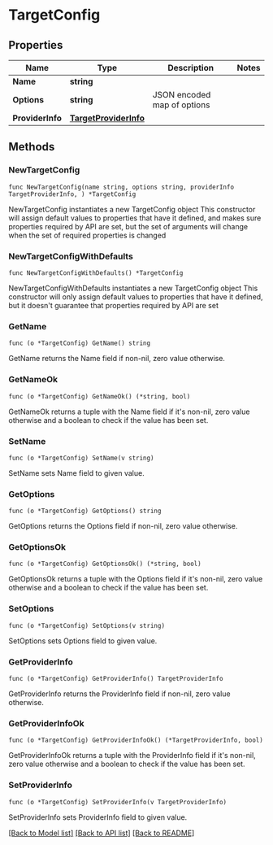 # TargetConfig

## Properties

Name | Type | Description | Notes
------------ | ------------- | ------------- | -------------
**Name** | **string** |  | 
**Options** | **string** | JSON encoded map of options | 
**ProviderInfo** | [**TargetProviderInfo**](TargetProviderInfo.md) |  | 

## Methods

### NewTargetConfig

`func NewTargetConfig(name string, options string, providerInfo TargetProviderInfo, ) *TargetConfig`

NewTargetConfig instantiates a new TargetConfig object
This constructor will assign default values to properties that have it defined,
and makes sure properties required by API are set, but the set of arguments
will change when the set of required properties is changed

### NewTargetConfigWithDefaults

`func NewTargetConfigWithDefaults() *TargetConfig`

NewTargetConfigWithDefaults instantiates a new TargetConfig object
This constructor will only assign default values to properties that have it defined,
but it doesn't guarantee that properties required by API are set

### GetName

`func (o *TargetConfig) GetName() string`

GetName returns the Name field if non-nil, zero value otherwise.

### GetNameOk

`func (o *TargetConfig) GetNameOk() (*string, bool)`

GetNameOk returns a tuple with the Name field if it's non-nil, zero value otherwise
and a boolean to check if the value has been set.

### SetName

`func (o *TargetConfig) SetName(v string)`

SetName sets Name field to given value.


### GetOptions

`func (o *TargetConfig) GetOptions() string`

GetOptions returns the Options field if non-nil, zero value otherwise.

### GetOptionsOk

`func (o *TargetConfig) GetOptionsOk() (*string, bool)`

GetOptionsOk returns a tuple with the Options field if it's non-nil, zero value otherwise
and a boolean to check if the value has been set.

### SetOptions

`func (o *TargetConfig) SetOptions(v string)`

SetOptions sets Options field to given value.


### GetProviderInfo

`func (o *TargetConfig) GetProviderInfo() TargetProviderInfo`

GetProviderInfo returns the ProviderInfo field if non-nil, zero value otherwise.

### GetProviderInfoOk

`func (o *TargetConfig) GetProviderInfoOk() (*TargetProviderInfo, bool)`

GetProviderInfoOk returns a tuple with the ProviderInfo field if it's non-nil, zero value otherwise
and a boolean to check if the value has been set.

### SetProviderInfo

`func (o *TargetConfig) SetProviderInfo(v TargetProviderInfo)`

SetProviderInfo sets ProviderInfo field to given value.



[[Back to Model list]](../README.md#documentation-for-models) [[Back to API list]](../README.md#documentation-for-api-endpoints) [[Back to README]](../README.md)


